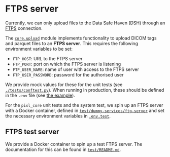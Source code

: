# FTPS server

Currently, we can only upload files to the Data Safe Haven (DSH) through an
[FTPS](https://en.wikipedia.org/wiki/FTPS) connection.

The [`core.upload`](../../pixl_core/src/core/upload.py) module implements functionality to upload
DICOM tags and parquet files to an **FTPS server**. This requires the following environment
variables to be set:

-   `FTP_HOST`: URL to the FTPS server
-   `FTP_PORT`: port on which the FTPS server is listening
-   `FTP_USER_NAME`: name of user with access to the FTPS server
-   `FTP_USER_PASSWORD`: password for the authorised user

We provide mock values for these for the unit tests (see
[`./tests/conftest.py`](./tests/conftest.py)). When running in production, these should be defined
in the `.env` file (see [the example](../.env.sample)).

For the `pixl_core` unit tests and the system test, we spin up an FTPS server with a Docker
container, defined in [`test/dummy-services/ftp-server`](../../test/dummy-services/ftp-server/) and
set the necessary environment variables in [`.env.test`](../../test/.env.test).

## FTPS test server

We provide a Docker container to spin up a test FTPS server. The documentation for this can be found
in [`test/README.md`](../../test/README.md).
